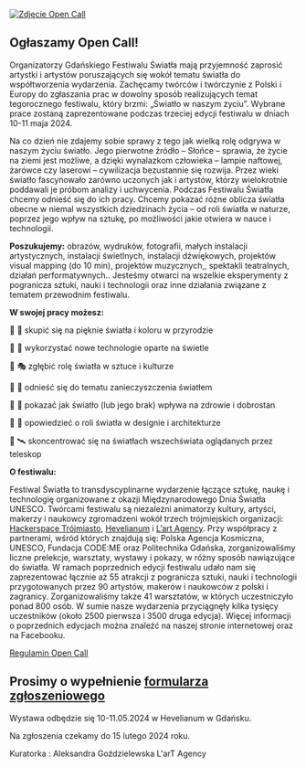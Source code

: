 [![Zdjęcie Open Call](/open-call/open-call.png)](/open-call/open-call.png)

## Ogłaszamy Open Call!

 Organizatorzy ​​Gdańskiego Festiwalu Światła mają przyjemność zaprosić artystki i artystów poruszających się wokół tematu światła do współtworzenia wydarzenia. Zachęcamy twórców i twórczynie z Polski i Europy do zgłaszania prac w dowolny sposób realizujących temat tegorocznego festiwalu, który brzmi: „Światło w naszym życiu”. Wybrane prace zostaną zaprezentowane podczas trzeciej edycji festiwalu w dniach 10-11 maja 2024.

 Na co dzień nie zdajemy sobie sprawy z tego jak wielką rolę odgrywa w naszym życiu światło. Jego pierwotne źródło – Słońce – sprawia, że życie na ziemi jest możliwe, a dzięki wynalazkom człowieka – lampie naftowej, żarówce czy laserowi – cywilizacja bezustannie się rozwija. Przez wieki światło fascynowało zarówno uczonych jak i artystów, którzy wielokrotnie poddawali je próbom analizy i uchwycenia.  Podczas Festiwalu Światła chcemy odnieść się do ich pracy. Chcemy pokazać różne oblicza światła obecne w niemal wszystkich dziedzinach życia – od roli światła w naturze, poprzez jego wpływ na sztukę, po możliwości jakie otwiera w nauce i technologii.

 **Poszukujemy:** obrazów, wydruków, fotografii, małych instalacji artystycznych, instalacji świetlnych, instalacji dźwiękowych, projektów visual mapping (do 10 min), projektów muzycznych,, spektakli teatralnych, działań performatywnych.. Jesteśmy otwarci na wszelkie eksperymenty z pogranicza sztuki, nauki i technologii oraz inne działania związane z tematem przewodnim festiwalu.

**W swojej pracy możesz:**
 
 🔆 🌳 skupić się na pięknie światła i koloru w przyrodzie
 
 🔆 📶 wykorzystać nowe technologie oparte na świetle
 
 🔆 🎭 zgłębić rolę światła w sztuce i kulturze
 
 🔆 🌃 odnieść się do tematu zanieczyszczenia światłem
 
 🔆 🏥 pokazać jak światło (lub jego brak) wpływa na zdrowie i dobrostan
 
 🔆 🌇 opowiedzieć o roli światła w designie i architekturze
 
 🔆 🛰 skoncentrować się na światłach wszechświata oglądanych przez teleskop

**O festiwalu:**

 Festiwal Światła to transdyscyplinarne wydarzenie łączące sztukę, naukę i technologię organizowane z okazji Międzynarodowego Dnia Światła UNESCO. Twórcami festiwalu są niezależni animatorzy kultury, artyści, makerzy i naukowcy zgromadzeni wokół trzech trójmiejskich organizacji: [Hackerspace Trójmiasto](https://hs3.pl/), [Hevelianum](https://hevelianum.pl/) i [L’art Agency](https://lartagency.com/pl). Przy współpracy z partnerami, wśród których znajdują się: Polska Agencja Kosmiczna, UNESCO, Fundacja CODE:ME oraz Politechnika Gdańska, zorganizowaliśmy liczne prelekcje, warsztaty, wystawy i pokazy, w różny sposób nawiązujące do światła. W ramach poprzednich edycji festiwalu udało nam się zaprezentować łącznie aż 55 atrakcji z pogranicza sztuki, nauki i technologii przygotowanych przez 90 artystów, makerów i naukowców z polski i zagranicy. Zorganizowaliśmy także 41 warsztatów, w których uczestniczyło ponad 800 osób. W sumie nasze wydarzenia przyciągnęły kilka tysięcy uczestników (około 2500 pierwsza i 3500 druga edycja).  Więcej informacji o poprzednich edycjach można znaleźć na naszej stronie internetowej oraz na Facebooku.

[Regulamin Open Call](/open-call/REGULAMIN-OPEN-CALL.pdf)

## Prosimy o wypełnienie [formularza zgłoszeniowego](https://forms.gle/Ti9hdR1JVpEwPgTq7)

Wystawa odbędzie się 10-11.05.2024 w Hevelianum w Gdańsku.

Na zgłoszenia czekamy do 15 lutego 2024 roku.

Kuratorka : Aleksandra Goździelewska L'arT Agency